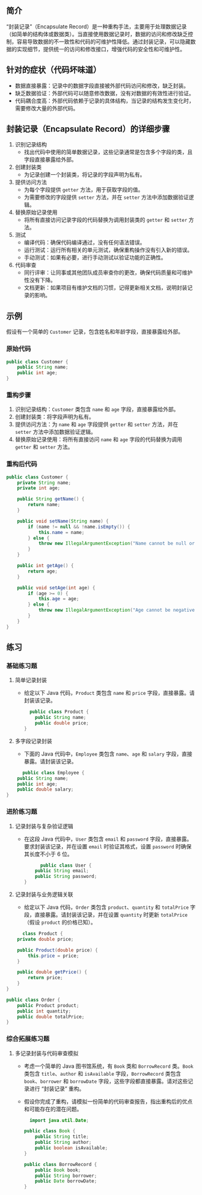 ## 简介
“封装记录”（Encapsulate Record）是一种重构手法，主要用于处理数据记录（如简单的结构体或数据类）。当直接使用数据记录时，数据的访问和修改缺乏控制，容易导致数据的不一致性和代码的可维护性降低。通过封装记录，可以隐藏数据的实现细节，提供统一的访问和修改接口，增强代码的安全性和可维护性。

## 针对的症状（代码坏味道）
- 数据直接暴露：记录中的数据字段直接被外部代码访问和修改，缺乏封装。
- 缺乏数据验证：外部代码可以随意修改数据，没有对数据的有效性进行验证。
- 代码耦合度高：外部代码依赖于记录的具体结构，当记录的结构发生变化时，需要修改大量的外部代码。

## 封装记录（Encapsulate Record）的详细步骤
1. 识别记录结构
    - 找出代码中使用的简单数据记录，这些记录通常是包含多个字段的类，且字段直接暴露给外部。
2. 创建封装类
    - 为记录创建一个封装类，将记录的字段声明为私有。
3. 提供访问方法
    - 为每个字段提供 `getter` 方法，用于获取字段的值。
    - 为需要修改的字段提供 `setter` 方法，并在 `setter` 方法中添加数据验证逻辑。
4. 替换原始记录使用
    - 将所有直接访问记录字段的代码替换为调用封装类的 `getter` 和 `setter` 方法。
5. 测试
    - 编译代码：确保代码编译通过，没有任何语法错误。
    - 运行测试：运行所有相关的单元测试，确保重构操作没有引入新的错误。
    - 手动测试：如果有必要，进行手动测试以验证功能的正确性。
6. 代码审查
    - 同行评审：让同事或其他团队成员审查你的更改，确保代码质量和可维护性没有下降。
    - 文档更新：如果项目有维护文档的习惯，记得更新相关文档，说明封装记录的影响。

## 示例
假设有一个简单的 `Customer` 记录，包含姓名和年龄字段，直接暴露给外部。
### 原始代码

```java
public class Customer {
    public String name;
    public int age;
}
```

### 重构步骤
1. 识别记录结构：`Customer` 类包含 `name` 和 `age` 字段，直接暴露给外部。
2. 创建封装类：将字段声明为私有。
3. 提供访问方法：为 `name` 和 `age` 字段提供 `getter` 和 `setter` 方法，并在 `setter` 方法中添加数据验证逻辑。
4. 替换原始记录使用：将所有直接访问 `name` 和 `age` 字段的代码替换为调用 `getter` 和 `setter` 方法。
### 重构后代码

```java
public class Customer {
    private String name;
    private int age;

    public String getName() {
        return name;
    }

    public void setName(String name) {
        if (name != null && !name.isEmpty()) {
            this.name = name;
        } else {
            throw new IllegalArgumentException("Name cannot be null or empty.");
        }
    }

    public int getAge() {
        return age;
    }

    public void setAge(int age) {
        if (age >= 0) {
            this.age = age;
        } else {
            throw new IllegalArgumentException("Age cannot be negative.");
        }
    }
}
```

## 练习
### 基础练习题
1. 简单记录封装
   - 给定以下 Java 代码，`Product` 类包含 `name` 和 `price` 字段，直接暴露。请封装该记录。

       ```java
         public class Product {
           public String name;
           public double price;
       }
       ```

2. 多字段记录封装
    - 下面的 Java 代码中，`Employee` 类包含 `name`、`age` 和 `salary` 字段，直接暴露。请封装该记录。

```java
      public class Employee {
    public String name;
    public int age;
    public double salary;
}
```

### 进阶练习题
1. 记录封装与复杂验证逻辑
   - 在这段 Java 代码中，`User` 类包含 `email` 和 `password` 字段，直接暴露。要求封装该记录，并在设置 `email` 时验证其格式，设置 `password` 时确保其长度不小于 6 位。

       ```java
             public class User {
           public String email;
           public String password;
       }
       ```

2. 记录封装与业务逻辑关联
    - 给定以下 Java 代码，`Order` 类包含 `product`、`quantity` 和 `totalPrice` 字段，直接暴露。请封装该记录，并在设置 `quantity` 时更新 `totalPrice`（假设 `product` 的价格已知）。

```java
      class Product {
    private double price;

    public Product(double price) {
        this.price = price;
    }

    public double getPrice() {
        return price;
    }
}

public class Order {
    public Product product;
    public int quantity;
    public double totalPrice;
}
```

### 综合拓展练习题
1. 多记录封装与代码审查模拟
    - 考虑一个简单的 Java 图书馆系统，有 `Book` 类和 `BorrowRecord` 类。`Book` 类包含 `title`、`author` 和 `isAvailable` 字段，`BorrowRecord` 类包含 `book`、`borrower` 和 `borrowDate` 字段，这些字段都直接暴露。请对这些记录进行 “封装记录” 重构。
   - 假设你完成了重构，请模拟一份简单的代码审查报告，指出重构后的优点和可能存在的潜在问题。

       ```java
         import java.util.Date;
    
       public class Book {
           public String title;
           public String author;
           public boolean isAvailable;
       }
    
       public class BorrowRecord {
           public Book book;
           public String borrower;
           public Date borrowDate;
       }
       ```